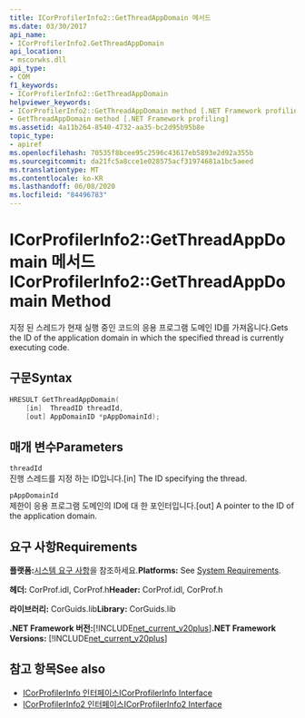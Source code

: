 ```yaml
---
title: ICorProfilerInfo2::GetThreadAppDomain 메서드
ms.date: 03/30/2017
api_name:
- ICorProfilerInfo2.GetThreadAppDomain
api_location:
- mscorwks.dll
api_type:
- COM
f1_keywords:
- ICorProfilerInfo2::GetThreadAppDomain
helpviewer_keywords:
- ICorProfilerInfo2::GetThreadAppDomain method [.NET Framework profiling]
- GetThreadAppDomain method [.NET Framework profiling]
ms.assetid: 4a11b264-8540-4732-aa35-bc2d95b95b8e
topic_type:
- apiref
ms.openlocfilehash: 70535f8bcee95c2596c43617eb5893e2d92a355b
ms.sourcegitcommit: da21fc5a8cce1e028575acf31974681a1bc5aeed
ms.translationtype: MT
ms.contentlocale: ko-KR
ms.lasthandoff: 06/08/2020
ms.locfileid: "84496783"
---
```

# <a name="icorprofilerinfo2getthreadappdomain-method"></a><span data-ttu-id="4c7d2-102">ICorProfilerInfo2::GetThreadAppDomain 메서드</span><span class="sxs-lookup"><span data-stu-id="4c7d2-102">ICorProfilerInfo2::GetThreadAppDomain Method</span></span>
<span data-ttu-id="4c7d2-103">지정 된 스레드가 현재 실행 중인 코드의 응용 프로그램 도메인 ID를 가져옵니다.</span><span class="sxs-lookup"><span data-stu-id="4c7d2-103">Gets the ID of the application domain in which the specified thread is currently executing code.</span></span>  
  
## <a name="syntax"></a><span data-ttu-id="4c7d2-104">구문</span><span class="sxs-lookup"><span data-stu-id="4c7d2-104">Syntax</span></span>  
  
```cpp  
HRESULT GetThreadAppDomain(  
    [in]  ThreadID threadId,  
    [out] AppDomainID *pAppDomainId);  
```  
  
## <a name="parameters"></a><span data-ttu-id="4c7d2-105">매개 변수</span><span class="sxs-lookup"><span data-stu-id="4c7d2-105">Parameters</span></span>  
 `threadId`  
 <span data-ttu-id="4c7d2-106">진행 스레드를 지정 하는 ID입니다.</span><span class="sxs-lookup"><span data-stu-id="4c7d2-106">[in] The ID specifying the thread.</span></span>  
  
 `pAppDomainId`  
 <span data-ttu-id="4c7d2-107">제한이 응용 프로그램 도메인의 ID에 대 한 포인터입니다.</span><span class="sxs-lookup"><span data-stu-id="4c7d2-107">[out] A pointer to the ID of the application domain.</span></span>  
  
## <a name="requirements"></a><span data-ttu-id="4c7d2-108">요구 사항</span><span class="sxs-lookup"><span data-stu-id="4c7d2-108">Requirements</span></span>  
 <span data-ttu-id="4c7d2-109">**플랫폼:**[시스템 요구 사항](../../get-started/system-requirements.md)을 참조하세요.</span><span class="sxs-lookup"><span data-stu-id="4c7d2-109">**Platforms:** See [System Requirements](../../get-started/system-requirements.md).</span></span>  
  
 <span data-ttu-id="4c7d2-110">**헤더:** CorProf.idl, CorProf.h</span><span class="sxs-lookup"><span data-stu-id="4c7d2-110">**Header:** CorProf.idl, CorProf.h</span></span>  
  
 <span data-ttu-id="4c7d2-111">**라이브러리:** CorGuids.lib</span><span class="sxs-lookup"><span data-stu-id="4c7d2-111">**Library:** CorGuids.lib</span></span>  
  
 <span data-ttu-id="4c7d2-112">**.NET Framework 버전:**[!INCLUDE[net_current_v20plus](../../../../includes/net-current-v20plus-md.md)]</span><span class="sxs-lookup"><span data-stu-id="4c7d2-112">**.NET Framework Versions:** [!INCLUDE[net_current_v20plus](../../../../includes/net-current-v20plus-md.md)]</span></span>  
  
## <a name="see-also"></a><span data-ttu-id="4c7d2-113">참고 항목</span><span class="sxs-lookup"><span data-stu-id="4c7d2-113">See also</span></span>

- [<span data-ttu-id="4c7d2-114">ICorProfilerInfo 인터페이스</span><span class="sxs-lookup"><span data-stu-id="4c7d2-114">ICorProfilerInfo Interface</span></span>](icorprofilerinfo-interface.md)
- [<span data-ttu-id="4c7d2-115">ICorProfilerInfo2 인터페이스</span><span class="sxs-lookup"><span data-stu-id="4c7d2-115">ICorProfilerInfo2 Interface</span></span>](icorprofilerinfo2-interface.md)
